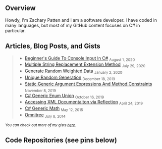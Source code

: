 ## Overview

Howdy, I'm Zachary Patten and I am a software developer. I have coded in many languages, but most of my GitHub content focuses on C# in particular.

## Articles, Blog Posts, and Gists

> - [Beginner's Guide To Console Input In C#](https://gist.github.com/ZacharyPatten/798ed612d692a560bdd529367b6a7dbd) <sub>August 1, 2020</sub>
> - [Multiple String Replacement Extension Method](https://gist.github.com/ZacharyPatten/defc9b1308bb138ef3bb8b1f8720227e) <sub>July 29, 2020</sub>
> - [Generate Random Weighted Data](https://gist.github.com/ZacharyPatten/728658c5bc13634ee10cdaf3d6ac7baa) <sub>January 2, 2020</sub>
> - [Unique Random Generation](https://gist.github.com/ZacharyPatten/c9b43a2c9e8a5a5523883e77410f742d) <sub>December 18, 2019</sub>
> - [Static Generic Argument Expressions And Method Constraints](https://gist.github.com/ZacharyPatten/bdd44cae81155484e6ab5b7555390003) <sub>November 8, 2019</sub>
> - [C# Generic Enum Union](https://gist.github.com/ZacharyPatten/201777593c35b11ea2d90066320113f1) <sub>October 16, 2019</sub>
> - [Accessing XML Documentaiton via Reflection](https://gist.github.com/ZacharyPatten/31a40b2f6cea4cb7a4036ccf174acd41) <sub>April 24, 2019</sub>
> - [C# Generic Math](https://gist.github.com/ZacharyPatten/8e1395a94928f2c7715cf939b0d0389c) <sub>May 12, 2015</sub>
> - [Omnitree](https://gist.github.com/ZacharyPatten/f21fc5c6835faea9be8ae4baab4e294e) <sub>July 8, 2014</sub>

<sub>_You can check out more of my gists [here](https://gist.github.com/ZacharyPatten)._</sub>

## Code Repositories (see pins below)
